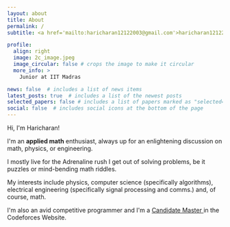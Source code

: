 ```yaml
---
layout: about
title: About
permalink: /
subtitle: <a href='mailto:haricharan12122003@gmail.com'>haricharan12122003@gmail.com</a>. 8248003579

profile:
  align: right
  image: 2c_image.jpeg
  image_circular: false # crops the image to make it circular
  more_info: >
    Junior at IIT Madras

news: false  # includes a list of news items
latest_posts: true  # includes a list of the newest posts
selected_papers: false # includes a list of papers marked as "selected={true}"
social: false  # includes social icons at the bottom of the page
---
```


Hi, I'm Haricharan!

I'm an **applied math** enthusiast, always up for an enlightening discussion on math, physics, or engineering.

I mostly live for the Adrenaline rush I get out of solving problems, be it puzzles or mind-bending math riddles.

My interests include physics, computer science (specifically algorithms), electrical engineering (specifically signal processing and comms.) and, of course, math.

I'm also an avid competitive programmer and I'm a <a href='https://codeforces.com/profile/Haricharan_B'>Candidate Master </a> in the Codeforces Website.